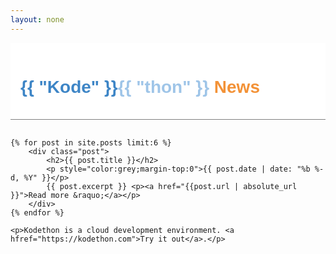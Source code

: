 ```yaml
---
layout: none
---
```


<head>
	<link href="https://fonts.googleapis.com/css?family=Varela+Round" rel="stylesheet">
</head>

<body>
<style>
a {
	text-decoration: none
}
a:hover {
	text-decoration: underline
}
.header {
	background-color: #ffffff;
	border-bottom: 1px solid gray;
	padding-left: 1rem;
	padding-top: 1rem;
	padding-bottom: 1rem;
	margin:0;
}

.header h1{
	margin:0;
}

body {
	width:100%;
	margin:0;
	padding: 0;
}
.content {
	padding-top:1rem;
}

img {
	width: 100%;
}

.post {
	padding: 0.5rem 1rem 0.5rem 1rem;
	margin-bottom: 2rem;
	background-color: #ffffff;
	border: 1px solid gray;
}

.post h2 {
	font-family:'Varela Round', sans-serif; 
	font-weight:bold;
	margin-bottom:0;
}


</style>

<!-- site logo -->
<div class="header">
		<h1 style="font-family:'Varela Round', sans-serif; font-weight:bold;">
		<a href="https://kodethon.com">
<span style="color:#3d85c6;font-family:'Varela Round', sans-serif;">{{ "Kode" }}</span><span style="color: #9fc5e8;;font-family:'Varela Round', sans-serif;">{{ "thon" }}</span></a> <span style="color:#F39237">News</span>
</h1>
</div>

<div class="content">

	{% for post in site.posts limit:6 %}
		<div class="post">	
			<h2>{{ post.title }}</h2>
			<p style="color:grey;margin-top:0">{{ post.date | date: "%b %-d, %Y" }}</p>
			{{ post.excerpt }} <p><a href="{{post.url | absolute_url }}">Read more &raquo;</a></p>
		</div>
	{% endfor %}

	<p>Kodethon is a cloud development environment. <a hfref="https://kodethon.com">Try it out</a>.</p>  

</div>
</body>

